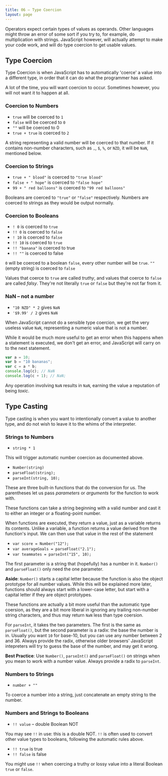 ```yaml
---
title: 06 – Type Coercion
layout: page
---
```


<!-- Maybe a link to a glossary for terms which might be unfamiliar eg operands -->
Operators expect certain types of values as operands. Other languages might throw an error of some sort if you try to, for example, do multiplication with strings. JavaScript however, will actually attempt to make your code work, and will do type coercion to get usable values.

## Type Coercion
<!-- what is coercion?   OK I know, but I think we need a simple one-liner for the nwbies -->

Type Coercion is when JavaScript has to automatically 'coerce' a value into a different type, in order that it can do what the programmer has asked.

A lot of the time, you will want coercion to occur. Sometimes however, you will not want it to happen at all.

### Coercion to Numbers
* `true` will be coerced to `1`
* `false` will be coerced to `0`
* `""` will be coerced to 0
* `true + true` is coerced to `2`

A string representing a valid number will be coerced to that number. If it contains non-number characters, such as `,`, `$`, `%`, or `NZD`, it will be `NaN`, mentioned below.

### Coercion to Strings
* `true + " blood"` is coerced to `"true blood"`
* `false + " hope"` is coerced to `"false hope"`
* `99 + " red balloons"` is coerced to `"99 red balloons"`

Booleans are coerced to `"true"` or `"false"` respectively.
Numbers are coerced to strings as they would be output normally.

### Coercion to Booleans
* `! 0` is coerced to `true`
* `!! 0` is coerced to `false`
* `! 10` is coerced to `false`
* `!! 10` is coerced to `true`
* `!! "banana"` is coerced to true
* `!! ""` is coerced to false

`0` will be coerced to a boolean `false`, every other number will be `true`. `""` (empty string) is coerced to `false`

Values that coerce to `true` are called *truthy*, and values that coerce to `false` are called *falsy*. They're not literally `true` or `false` but they're not far from it.

### NaN – not a number
* `"10 NZD" * 2` gives `NaN`
* `'$9.99' / 2` gives `NaN`

When JavaScript cannot do a sensible type coercion, we get the very useless value `NaN`, representing a numeric value that is not a number.

While it would be much more useful to get an error when this happens when a statement is executed, we don't get an error, and JavaScript will carry on to the next statement.

```js
var a = 10;
var b = "10 bananas";
var c = a * b;
console.log(c); // NaN
console.log(c + 1); // NaN;
```

Any operation involving `NaN` results in `NaN`, earning the value a reputation of being *toxic*.

## Type Casting

Type casting is when you want to intentionally convert a value to another type, and do not wish to leave it to the whims of the interpreter.

<!-- examples reqd I think - why and when would we want to do this -->

### Strings to Numbers
* `string * 1`

This will trigger automatic number coercion as documented above.

* `Number(string)`
* `parseFloat(string);`
* `parseInt(string, 10);`

These are three built-in functions that do the conversion for us. The parentheses let us pass *parameters* or *arguments* for the function to work with.

These functions can take a string beginning with a valid number and cast it to either an integer or a floating-point number.

When functions are executed, they return a value, just as a variable returns its contents. Unlike a variable, a function returns a value derived from the function's input. We can then use that value in the rest of the statement

* `var score = Number("12");`
* `var averageGoals = parseFloat("2.1");`
* `var teammates = parseInt("15", 10);`

The first parameter is a string that (hopefully) has a number in it. `Number()` and `parseFloat()` only need the one parameter.

<!-- what will happen if there is not a number in it -->

**Aside**: `Number()` starts a capital letter because the function is also the object prototype for all number values. While this will be explained more later, functions should always start with a lower-case letter, but start with a capital letter if they are object prototypes.

These functions are actually a bit more useful than the automatic type coersion, as they are a bit more liberal in ignoring any trailing non-number string characters, and thus may return `NaN` less than type coersion.

For `parseInt`, it takes the two parameters.  The first is the same as `parseFloat()`, but the second parameter is a radix: the base the number is in. Usually you want `10` for base-10, but you can use any number between 2 and 36. Always provide the radix, otherwise older browsers' JavaScript intepreters will try to guess the base of the number, and may get it wrong.

<!-- define radix -->

**Best Practice**: Use `Number()`, `parseInt()` and `parseFloat()` on strings when you mean to work with a number value. Always provide a radix to `parseInt`.

### Numbers to Strings
* `number + ""`

To coerce a number into a string, just concatenate an empty string to the number.

### Numbers and Strings to Booleans

* `!! value` – double Boolean NOT

You may see `!!` in use: this is a double NOT. `!!` is often used to convert other value types to booleans, following the automatic rules above.

<!-- examples reqd I think - when might we see this -->

* `!! true` is true
* `!! false` is false

You might use `!!` when coercing a truthy or lossy value into a literal Boolean `true` or `false`.
